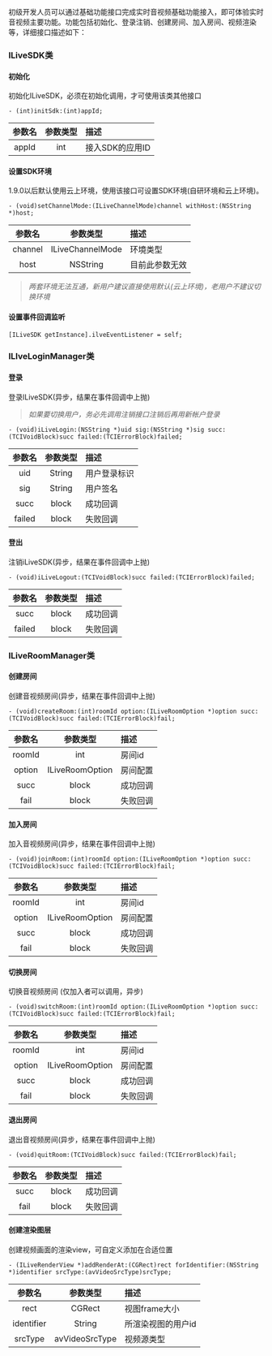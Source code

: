 初级开发人员可以通过基础功能接口完成实时音视频基础功能接入，即可体验实时音视频主要功能。功能包括初始化、登录注销、创建房间、加入房间、视频渲染等，详细接口描述如下：
### ILiveSDK类
#### 初始化
初始化ILiveSDK，必须在初始化调用，才可使用该类其他接口
```objc
- (int)initSdk:(int)appId;
```
参数名|参数类型|描述
:--:|:--:|:--
appId |int |接入SDK的应用ID
#### 设置SDK环境
1.9.0以后默认使用云上环境，使用该接口可设置SDK环境(自研环境和云上环境)。
```objc
- (void)setChannelMode:(ILiveChannelMode)channel withHost:(NSString *)host;
```
参数名|参数类型|描述
:--:|:--:|:--
channel |ILiveChannelMode | 环境类型
host | NSString | 目前此参数无效
> *两套环境无法互通，新用户建议直接使用默认(云上环境)，老用户不建议切换环境*
#### 设置事件回调监听
```objc
[ILiveSDK getInstance].ilveEventListener = self;
```
### ILIveLoginManager类
#### 登录
登录ILiveSDK(异步，结果在事件回调中上抛)
> *如果要切换用户，务必先调用注销接口注销后再用新帐户登录*
```objc
- (void)iLiveLogin:(NSString *)uid sig:(NSString *)sig succ:(TCIVoidBlock)succ failed:(TCIErrorBlock)failed;
```
参数名|参数类型|描述
:--:|:--:|:--
uid |String|用户登录标识
sig |String|用户签名
succ |block|成功回调
failed | block |失败回调
#### 登出
注销iLiveSDK(异步，结果在事件回调中上抛)
```objc
- (void)iLiveLogout:(TCIVoidBlock)succ failed:(TCIErrorBlock)failed;
```
参数名|参数类型|描述
:--:|:--:|:--
succ |block|成功回调
failed | block |失败回调

### ILiveRoomManager类
#### 创建房间
创建音视频房间(异步，结果在事件回调中上抛)
```objc
- (void)createRoom:(int)roomId option:(ILiveRoomOption *)option succ:(TCIVoidBlock)succ failed:(TCIErrorBlock)fail;
```
参数名|参数类型|描述
:--:|:--:|:--
roomId |int|房间id
option | ILiveRoomOption |房间配置
succ |block|成功回调
fail | block |失败回调

#### 加入房间
加入音视频房间(异步，结果在事件回调中上抛)
```objc
- (void)joinRoom:(int)roomId option:(ILiveRoomOption *)option succ:(TCIVoidBlock)succ failed:(TCIErrorBlock)fail;
```
参数名|参数类型|描述
:--:|:--:|:--
roomId |int|房间id
option | ILiveRoomOption |房间配置
succ |block|成功回调
fail | block |失败回调
#### 切换房间
切换音视频房间 (仅加入者可以调用，异步)
```objc
- (void)switchRoom:(int)roomId option:(ILiveRoomOption *)option succ:(TCIVoidBlock)succ failed:(TCIErrorBlock)fail;
```
参数名|参数类型|描述
:--:|:--:|:--
roomId |int|房间id
option | ILiveRoomOption |房间配置
succ |block|成功回调
fail | block |失败回调
#### 退出房间
退出音视频房间(异步，结果在事件回调中上抛)
```objc
- (void)quitRoom:(TCIVoidBlock)succ failed:(TCIErrorBlock)fail;
```
参数名|参数类型|描述
:--:|:--:|:--
succ |block|成功回调
fail | block |失败回调
#### 创建渲染图层
创建视频画面的渲染view，可自定义添加在合适位置
```objc
- (ILiveRenderView *)addRenderAt:(CGRect)rect forIdentifier:(NSString *)identifier srcType:(avVideoSrcType)srcType;
```
参数名|参数类型|描述
:--:|:--:|:--
rect | CGRect |视图frame大小
identifier | String |所渲染视图的用户id
srcType | avVideoSrcType |视频源类型
